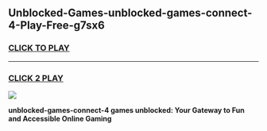 
## Unblocked-Games-unblocked-games-connect-4-Play-Free-g7sx6
<h3>
<a href="https://premium76.site?title=unblocked-games-connect-4&ref=20A">CLICK TO PLAY</a></h3>
<hr>

<h3>
<a href="https://premium76.site?title=unblocked-games-connect-4&ref=20A">CLICK 2 PLAY</a>
  
</h3>

<a href="https://premium76.site?title=unblocked-games-connect-4&ref=20A"><img src="https://clearcache.store/games.png"></a>


**unblocked-games-connect-4 games unblocked: Your Gateway to Fun and Accessible Online Gaming**
